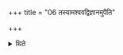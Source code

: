 +++
title = "06 तस्यामश्ववद्विज्ञानमुपैति"

+++

<details><summary>थिते</summary>

तस्यामश्ववद्विज्ञानमुपैति ६
</details>
